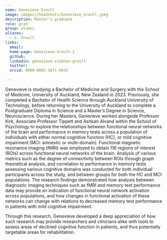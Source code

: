 ```yaml
---
name: Genevieve Groult
image: images//headshots/Genevieve_Groult.jpeg
description: Master's graduate
role: grad
group: alumni
aliases:
  - G. Groult
links:
  email:
  home-page: Genevieve-Groult-2
  github: 
  linkedin: genevieve-siobhan-groult
  twitter: 
  orcid: 0000-0002-3671-6655
  
---
```


Genevieve is studying a Bachelor of Medicine and Surgery with the School of Medicine, University of Auckland, New Zealand in 2023. Previously, she completed a Bachelor of Health Science through Auckland University of Technology, before returning to the University of Auckland to complete a Postgraduate Diploma in Science and a Master’s Degree in Science, Neuroscience. During her Masters, Genevieve worked alongside Professor Kirk, Associate Professor Tippett and Ashkan Alvand within the School of Psychology to explore the relationships between functional neural networks of the brain and performance in memory tests across a population of individuals with either normal cognitive function (HC), or mild cognitive impairment (MCI: amnestic or multi-domain). Functional magnetic resonance imaging (fMRI) was employed to obtain 116 regions of interest (ROIs) across functional neural networks of the brain. Analysis of various metrics such as the degree of connectivity between ROIs through graph theoretical analysis, and correlation to performance in memory tests assessing various cognitive domains was conducted for both individual participants across the study, and between groups for both the HC and MCI populations. The research findings demonstrated how analysis between diagnostic imaging techniques such as fMRI and memory test performance data may provide an indication of functional neural network activation across populations, and how changes in functional activation of these networks can change with relations to decreased memory test performance in patients with mild cognitive impairment.

Through this research, Genevieve developed a deep appreciation of how such research may provide researchers and clinicians alike with tools to assess areas of declined cognitive function in patients, and thus potentially targetable areas for rehabilitation. 
